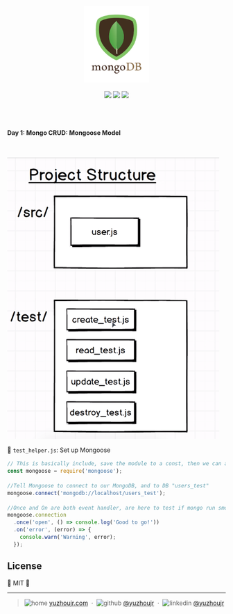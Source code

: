 <h3 style="text-align:center;font-weight: 300;" align="center">
  <img src="/img/mongodb.png" width="150px">
</h3>

<p align="center">
  <img src="https://img.shields.io/badge/license-MIT-yellow.svg?style=flat-square">
  <img src="https://img.shields.io/badge/downloads-0k-yellow.svg?style=flat-square">
  <img src="https://img.shields.io/badge/build-passing-yellow.svg?style=flat-square">
</p>

<br>
<br>

#### Day 1: Mongo CRUD: Mongoose Model

<br>

![](/img/mongoCRUD_projectStructure.PNG)

🍉 `test_helper.js`: Set up Mongoose
```js
// This is basically include, save the module to a const, then we can access its API.
const mongoose = require('mongoose');

//Tell Mongoose to connect to our MongoDB, and to DB "users_test"
mongoose.connect('mongodb://localhost/users_test');

//Once and On are both event handler, are here to test if mongo run smoothly
mongoose.connection
  .once('open', () => console.log('Good to go!'))
  .on('error', (error) => {
    console.warn('Warning', error);
  });
```


## License

🌱 MIT 🌱

---

> ![home](http://yuzhoujr.com/emoji/home.svg) [yuzhoujr.com](http://www.yuzhoujr.com) &nbsp;&middot;&nbsp;
> ![github](http://yuzhoujr.com/emoji/github.svg)  [@yuzhoujr](https://github.com/yuzhoujr) &nbsp;&middot;&nbsp;
> ![linkedin](http://yuzhoujr.com/emoji/linkedin.svg)  [@yuzhoujr](https://linkedin.com/in/yuzhoujr)
